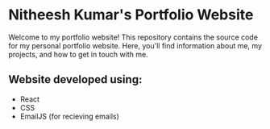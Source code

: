 # Nitheesh Kumar's Portfolio Website

Welcome to my portfolio website! This repository contains the source code for my personal portfolio website. Here, you'll find information about me, my projects, and how to get in touch with me.

## Website developed using:
- React
- CSS
- EmailJS (for recieving emails)